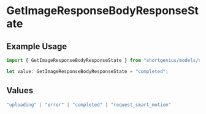 # GetImageResponseBodyResponseState

## Example Usage

```typescript
import { GetImageResponseBodyResponseState } from "shortgenius/models/operations";

let value: GetImageResponseBodyResponseState = "completed";
```

## Values

```typescript
"uploading" | "error" | "completed" | "request_smart_motion"
```